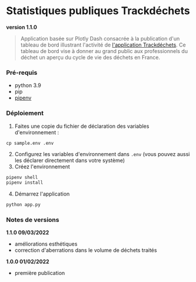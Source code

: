# Statistiques publiques Trackdéchets

**version 1.1.0**

> Application basée sur Plotly Dash consacrée à la publication d'un tableau de bord illustrant l'activité de [l'application
> Trackdéchets](https://app.trackdechets.beta.gouv.fr/). Ce tableau de bord vise à donner au grand public aux
> professionnels du déchet un aperçu du cycle de vie des déchets en France.

### Pré-requis

- python 3.9
- pip
- [pipenv](https://pipenv.pypa.io/en/latest/)

### Déploiement

1. Faites une copie du fichier de déclaration des variables d'environnement :

```
cp sample.env .env
```

2. Configurez les variables d'environnement dans `.env` (vous pouvez aussi les déclarer directement dans votre système)  
3. Créez l'environnement

```bash
pipenv shell
pipenv install
```

4. Démarrez l'application

```bash
python app.py
```

### Notes de versions

**1.1.0 09/03/2022**

- améliorations esthétiques
- correction d'aberrations dans le volume de déchets traités

**1.0.0 01/02/2022**

- première publication
